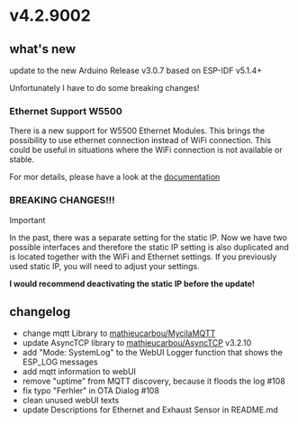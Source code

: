 # v4.2.9002

## what's new

update to the new Arduino Release v3.0.7 based on ESP-IDF v5.1.4+

Unfortunately I have to do some breaking changes!


### Ethernet Support W5500

There is a new support for W5500 Ethernet Modules. This brings the possibility to use ethernet connection instead of WiFi connection.
This could be useful in situations where the WiFi connection is not available or stable.

For mor details, please have a look at the [documentation](https://github.com/dewenni/ESP_Buderus_KM271?tab=readme-ov-file#optional-ethernet-module-w5500) 


### BREAKING CHANGES!!!

> [!IMPORTANT]   
> In the past, there was a separate setting for the static IP. Now we have two possible interfaces and therefore the static IP setting is also duplicated and is located together with the WiFi and Ethernet settings. If you previously used static IP, you will need to adjust your settings.
>
>**I would recommend deactivating the static IP before the update!**


## changelog

- change mqtt Library to [mathieucarbou/MycilaMQTT](https://github.com/mathieucarbou/MycilaMQTT)
- update AsyncTCP library to [mathieucarbou/AsyncTCP](https://github.com/mathieucarbou/AsyncTCP) v3.2.10
- add "Mode: SystemLog" to the WebUI Logger function that shows the ESP_LOG messages
- add mqtt information to webUI
- remove "uptime" from MQTT discovery, because it floods the log #108
- fix typo "Ferhler" in OTA Dialog #108
- clean unused webUI texts
- update Descriptions for Ethernet and Exhaust Sensor in README.md